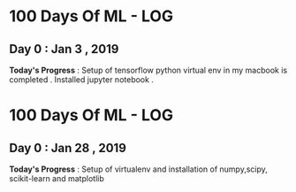 # 100 Days Of ML - LOG

## Day 0 : Jan 3 , 2019
 
**Today's Progress** : Setup of tensorflow python virtual env in my macbook is completed . Installed jupyter notebook .


# 100 Days Of ML - LOG

## Day 0 : Jan 28 , 2019
 
**Today's Progress** : Setup of virtualenv and installation of numpy,scipy, scikit-learn and matplotlib

